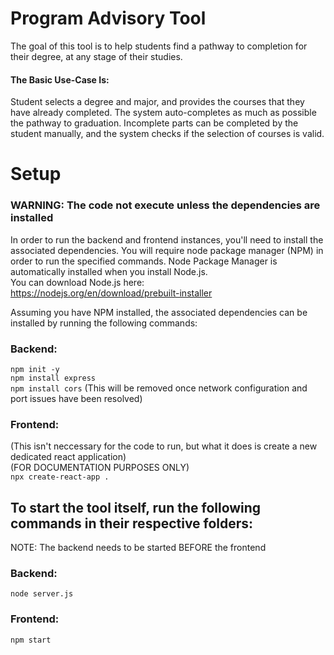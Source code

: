 
# Program Advisory Tool
The goal of this tool is to help students find a pathway to completion for their degree, at any stage of their studies. 

#### The Basic Use-Case Is:
Student selects a degree and major, and provides the courses that they have already completed. The system auto-completes as much as possible the pathway to graduation. Incomplete parts can be completed by the student manually, and the system checks if the selection of courses is valid.

# Setup
### WARNING: The code not execute unless the dependencies are installed

In order to run the backend and frontend instances, you'll need to install the associated dependencies. You will require node package manager (NPM) in order to run the specified commands. 
Node Package Manager is automatically installed when you install Node.js.  
You can download Node.js here:  
https://nodejs.org/en/download/prebuilt-installer   

Assuming you have NPM installed, the associated dependencies can be installed by running the following commands:

### Backend:
`npm init -y`  
`npm install express`  
`npm install cors` (This will be removed once network configuration and port issues have been resolved)  

### Frontend:
(This isn't neccessary for the code to run, but what it does is create a new dedicated react application)  
(FOR DOCUMENTATION PURPOSES ONLY)  
`npx create-react-app .`  



## To start the tool itself, run the following commands in their respective folders:

NOTE: The backend needs to be started BEFORE the frontend

### Backend:
`node server.js`

### Frontend:
`npm start`
